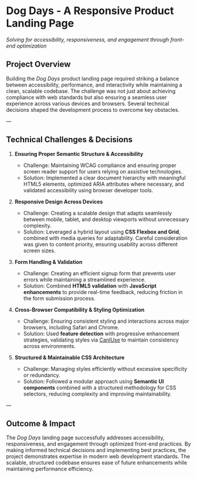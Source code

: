 # **Dog Days - A Responsive Product Landing Page**  
*Solving for accessibility, responsiveness, and engagement through front-end optimization*

## **Project Overview**  
Building the *Dog Days* product landing page required striking a balance between accessibility, performance, and interactivity while maintaining a clean, scalable codebase. The challenge was not just about achieving compliance with web standards but also ensuring a seamless user experience across various devices and browsers. Several technical decisions shaped the development process to overcome key obstacles.

—

## **Technical Challenges & Decisions**  
1. **Ensuring Proper Semantic Structure & Accessibility**  
   - Challenge: Maintaining WCAG compliance and ensuring proper screen reader support for users relying on assistive technologies.  
   - Solution: Implemented a clear document hierarchy with meaningful HTML5 elements, optimized ARIA attributes where necessary, and validated accessibility using browser developer tools.

2. **Responsive Design Across Devices**  
   - Challenge: Creating a scalable design that adapts seamlessly between mobile, tablet, and desktop viewports without unnecessary complexity.  
   - Solution: Leveraged a hybrid layout using **CSS Flexbox and Grid**, combined with media queries for adaptability. Careful consideration was given to content priority, ensuring usability across different screen sizes.

3. **Form Handling & Validation**  
   - Challenge: Creating an efficient signup form that prevents user errors while maintaining a streamlined experience.  
   - Solution: Combined **HTML5 validation** with **JavaScript enhancements** to provide real-time feedback, reducing friction in the form submission process.

4. **Cross-Browser Compatibility & Styling Optimization**  
   - Challenge: Ensuring consistent styling and interactions across major browsers, including Safari and Chrome.  
   - Solution: Used **feature detection** with progressive enhancement strategies, validating styles via [CanIUse](https://caniuse.com/) to maintain consistency across environments.

5. **Structured & Maintainable CSS Architecture**  
   - Challenge: Managing styles efficiently without excessive specificity or redundancy.  
   - Solution: Followed a modular approach using **Semantic UI components** combined with a structured methodology for CSS selectors, reducing complexity and improving maintainability.

—

## **Outcome & Impact**  
The *Dog Days* landing page successfully addresses accessibility, responsiveness, and engagement through optimized front-end practices. By making informed technical decisions and implementing best practices, the project demonstrates expertise in modern web development standards. The scalable, structured codebase ensures ease of future enhancements while maintaining performance efficiency.

